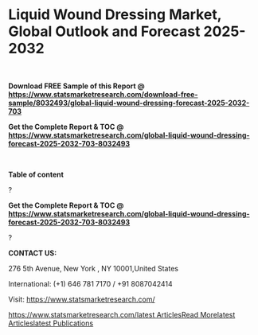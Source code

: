 <h1>Liquid Wound Dressing Market, Global Outlook and Forecast 2025-2032</h1><br/><p><strong>Download FREE Sample of this Report @ <a href="https://www.statsmarketresearch.com/download-free-sample/8032493/global-liquid-wound-dressing-forecast-2025-2032-703">https://www.statsmarketresearch.com/download-free-sample/8032493/global-liquid-wound-dressing-forecast-2025-2032-703</a></strong></p>
 
 
 
 <div><b>Get the Complete Report & TOC @ <a href="https://www.statsmarketresearch.com/global-liquid-wound-dressing-forecast-2025-2032-703-8032493">https://www.statsmarketresearch.com/global-liquid-wound-dressing-forecast-2025-2032-703-8032493</a></b></div>
 
 
 
 <p><br />
 
 <b>Table of content</b></p>
 
 
 
 <p>? </p>
 
 
 
 <div><b>Get the Complete Report & TOC @ <a href="https://www.statsmarketresearch.com/global-liquid-wound-dressing-forecast-2025-2032-703-8032493">https://www.statsmarketresearch.com/global-liquid-wound-dressing-forecast-2025-2032-703-8032493</a></b></div>
 
 
 
 <p>? </p>
 
 
 
 <p><b>CONTACT US:</b><br />
 
 276 5th Avenue, New York , NY 10001,United States<br />
 
 International: (+1) 646 781 7170 / +91 8087042414<br />
 
 Visit: <a href="https://www.statsmarketresearch.com/">https://www.statsmarketresearch.com/</a><br />
 
 <a href="https://gyeongbokgung.com">https://www.statsmarketresearch.com/</a><a href="https://hallyeomaritime.com">latest Articles</a><a href="https://jingwansa.com">Read More</a><a href="https://nguoiviet.jp/">latest Articles</a><a href="https://www.intelmarketresearch.com/">latest Publications</a></p>